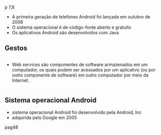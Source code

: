 p 7,8

- A primeira geração de telefones Android foi lançada em outubro de 2008
- O sistema operacional é de código-fonte aberto e gratuito
- Os aplicativos Android são desenvolvidos com Java


## Gestos
<img src="">


- Web services são componentes de software armazenados em um computador, os quais podem ser acessados por um aplicativo (ou por outro componente de software) em outro computador por meio da Internet.

<img src="">


## Sistema operacional Android
- sistema operacional Android foi desenvolvido pela Android, Inc
- adquirida pelo Google em 2005


pag48

